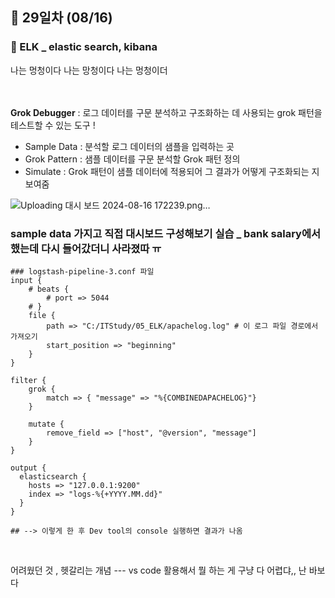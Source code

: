 ## 📅 29일차 (08/16)
### 🔎 ELK _ elastic search, kibana
나는 멍청이다 나는 망청이다 나는 멍청이더

<br><br>
**Grok Debugger** : 로그 데이터를 구문 분석하고 구조화하는 데 사용되는 grok 패턴을 테스트할 수 있는 도구 !
- Sample Data : 분석할 로그 데이터의 샘플을 입력하는 곳
- Grok Pattern : 샘플 데이터를 구문 분석할 Grok 패턴 정의
- Simulate : Grok 패턴이 샘플 데이터에 적용되어 그 결과가 어떻게 구조화되는 지 보여줌
  
![Uploading 대시 보드 2024-08-16 172239.png…]()
### sample data 가지고 직접 대시보드 구성해보기 실습 _ bank salary에서 했는데 다시 들어갔더니 사라졌따 ㅠ

```JavaScirpt
### logstash-pipeline-3.conf 파일
input {
    # beats {
        # port => 5044
    # }
    file {
        path => "C:/ITStudy/05_ELK/apachelog.log" # 이 로그 파일 경로에서 가져오기
        start_position => "beginning"
    }
}

filter {
    grok {
        match => { "message" => "%{COMBINEDAPACHELOG}"}
    }

    mutate {
        remove_field => ["host", "@version", "message"]
    }
}

output {
  elasticsearch {
    hosts => "127.0.0.1:9200"
    index => "logs-%{+YYYY.MM.dd}"
  }
}

## --> 이렇게 한 후 Dev tool의 console 실행하면 결과가 나옴
```
<br>

어려웠던 것 , 헷갈리는 개념
--- vs code 활용해서 뭘 하는 게 구냥 다 어렵댜,, 난 바보다
